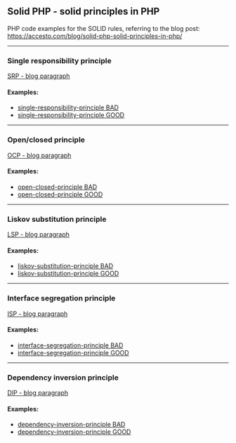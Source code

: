 ## Solid PHP - solid principles in PHP

PHP code examples for the SOLID rules, referring to the blog post: https://accesto.com/blog/solid-php-solid-principles-in-php/

<hr />

### Single responsibility principle 

[SRP - blog paragraph](https://accesto.com/blog/solid-php-solid-principles-in-php#SingleResponsibilityPrinciple)

#### Examples:
- [single-responsibility-principle BAD](https://github.com/accesto/solid-php/single-responsibility-principle/single-responsibility-principle-bad.php)
- [single-responsibility-principle GOOD](https://github.com/accesto/solid-php/single-responsibility-principle/single-responsibility-principle-good.php)

<hr />

### Open/closed principle

[OCP - blog paragraph](https://accesto.com/blog/solid-php-solid-principles-in-php#OpenClosedPrinciple)

#### Examples:
- [open-closed-principle BAD](https://github.com/accesto/solid-php/open-closed-principle/open-closed-principle-bad.php)
- [open-closed-principle GOOD](https://github.com/accesto/solid-php/open-closed-principle/open-closed-principle-good.php)

<hr />

### Liskov substitution principle

[LSP - blog paragraph](https://accesto.com/blog/solid-php-solid-principles-in-php#LiskovSubstitutionPrinciple)

#### Examples:
- [liskov-substitution-principle BAD](https://github.com/accesto/solid-php/liskov-substitution-principle/liskov-substitution-principle-bad.php)
- [liskov-substitution-principle GOOD](https://github.com/accesto/solid-php/liskov-substitution-principle/liskov-substitution-principle-good.php)

<hr />

### Interface segregation principle

[ISP - blog paragraph](https://accesto.com/blog/solid-php-solid-principles-in-php#InterfaceSegregationPrinciple)

#### Examples:
- [interface-segregation-principle BAD](https://github.com/accesto/solid-php/interface-segregation-principle/interface-segregation-principle-bad.php)
- [interface-segregation-principle GOOD](https://github.com/accesto/solid-php/interface-segregation-principle/interface-segregation-principle-good.php)

<hr />

### Dependency inversion principle

[DIP - blog paragraph](https://accesto.com/blog/solid-php-solid-principles-in-php#DependencyInversionPrinciple)

#### Examples:
- [dependency-inversion-principle BAD](https://github.com/accesto/solid-php/dependency-inversion-principle/dependency-inversion-principle-bad.php)
- [dependency-inversion-principle GOOD](https://github.com/accesto/solid-php/dependency-inversion-principle/dependency-inversion-principle-good.php)
